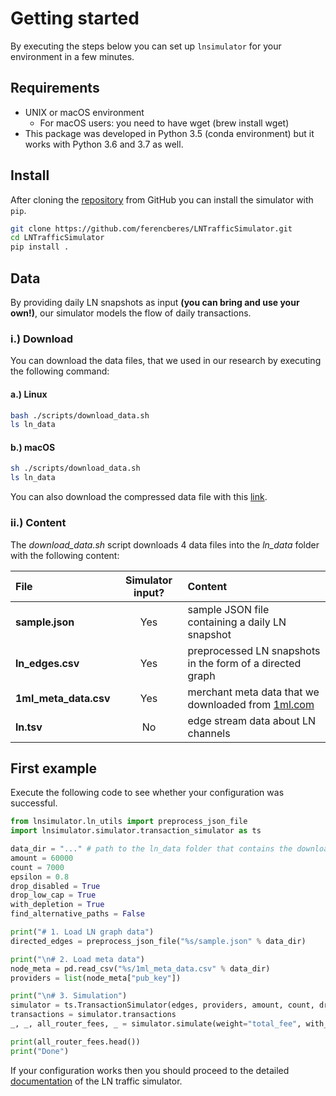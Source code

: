 # Getting started

By executing the steps below you can set up `lnsimulator` for your environment in a few minutes.

## Requirements

- UNIX or macOS environment
    - For macOS users: you need to have wget (brew install wget)
- This package was developed in Python 3.5 (conda environment) but it works with Python 3.6 and 3.7 as well.

## Install

After cloning the [repository](https://github.com/ferencberes/LNTrafficSimulator) from GitHub you can install the simulator with `pip`.

```bash
git clone https://github.com/ferencberes/LNTrafficSimulator.git
cd LNTrafficSimulator
pip install .
```

## Data

By providing daily LN snapshots as input **(you can bring and use your own!)**, our simulator models the flow of daily transactions.

### i.) Download

You can download the data files, that we used in our research by executing the following command:

#### a.) Linux
```bash
bash ./scripts/download_data.sh
ls ln_data
```
#### b.) macOS
```bash
sh ./scripts/download_data.sh
ls ln_data
```

You can also download the compressed data file with this [link](https://dms.sztaki.hu/~fberes/ln/ln_data_2019-10-29.zip).

### ii.) Content

The *download_data.sh* script downloads 4 data files into the *ln_data* folder with the following content:

| File | Simulator input? | Content |
|     :---      |   :---:   |   :---   |
| **sample.json** | Yes | sample JSON file containing a daily LN snapshot |
| **ln_edges.csv** | Yes | preprocessed LN snapshots in the form of a directed graph |
| **1ml_meta_data.csv** | Yes | merchant meta data that we downloaded from [1ml.com](https://1ml.com/) |
| **ln.tsv** | No | edge stream data about LN channels |

## First example

Execute the following code to see whether your configuration was successful.

```python
from lnsimulator.ln_utils import preprocess_json_file
import lnsimulator.simulator.transaction_simulator as ts

data_dir = "..." # path to the ln_data folder that contains the downloaded data
amount = 60000
count = 7000
epsilon = 0.8
drop_disabled = True
drop_low_cap = True
with_depletion = True
find_alternative_paths = False

print("# 1. Load LN graph data")
directed_edges = preprocess_json_file("%s/sample.json" % data_dir)

print("\n# 2. Load meta data")
node_meta = pd.read_csv("%s/1ml_meta_data.csv" % data_dir)
providers = list(node_meta["pub_key"])

print("\n# 3. Simulation")
simulator = ts.TransactionSimulator(edges, providers, amount, count, drop_disabled=drop_disabled, drop_low_cap=drop_low_cap, eps=epsilon, with_depletion=with_depletion)
transactions = simulator.transactions
_, _, all_router_fees, _ = simulator.simulate(weight="total_fee", with_node_removals=find_alternative_paths, max_threads=1)

print(all_router_fees.head())
print("Done")
```

If your configuration works then you should proceed to the detailed [documentation]() of the LN traffic simulator.
